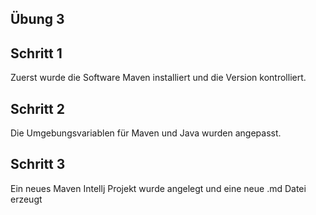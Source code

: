 ## Übung 3

## Schritt 1
Zuerst wurde die Software Maven installiert und die Version kontrolliert.

## Schritt 2
Die Umgebungsvariablen für Maven und Java wurden angepasst.

## Schritt 3
Ein neues Maven Intellj Projekt wurde angelegt und eine neue .md Datei erzeugt

